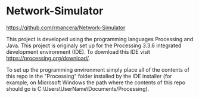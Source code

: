 # Network-Simulator
https://github.com/rmancera/Network-Simulator

This project is developed using the programming languages Processing and Java.
This project is originaly set up for the Processing 3.3.6 integrated development environment (IDE).
To download this IDE visit https://processing.org/download/.

To set up the programming environment simply place all of the contents of this repo in the "Processing" folder installed by the IDE installer (for example, on Microsoft Windows the path where the contents of this repo should go is C:\Users\UserName\Documents/Processing).
